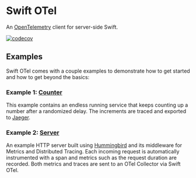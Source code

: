 # Swift OTel

An [OpenTelemetry](https://opentelemetry.io) client for server-side Swift.

[![codecov](https://codecov.io/gh/slashmo/swift-otel/graph/badge.svg?token=CLBHHQITUY)](https://codecov.io/gh/slashmo/swift-otel)

## Examples

Swift OTel comes with a couple examples to demonstrate how to get started and how to get beyond the basics:

### Example 1: [Counter](./Examples/Counter)

This example contains an endless running service that keeps counting up a number after a randomized delay.
The increments are traced and exported to [Jaeger](https://jaegertracing.io).

### Example 2: [Server](./Examples/Server)

An example HTTP server built using [Hummingbird](https://github.com/hummingbird-project/hummingbird) and its middleware
for Metrics and Distributed Tracing. Each incoming request is automatically instrumented with a span and metrics such
as the request duration are recorded. Both metrics and traces are sent to an OTel Collector via Swift OTel.
